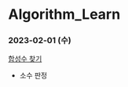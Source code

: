 # Algorithm_Learn
### 2023-02-01 (수)
[합성수 찾기](https://school.programmers.co.kr/learn/courses/30/lessons/120846)
- 소수 판정
